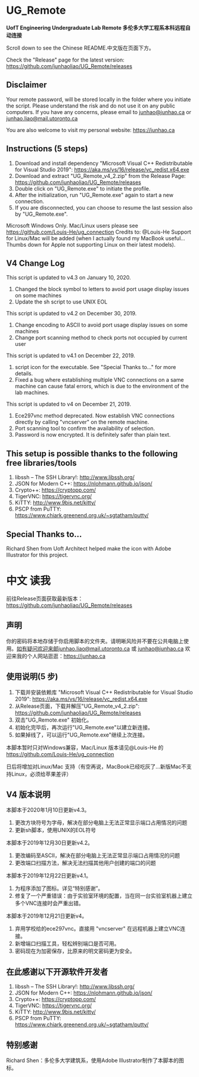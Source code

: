 # UG_Remote
**UofT Engineering Undergraduate Lab Remote 多伦多大学工程系本科远程自动连接**

Scroll down to see the Chinese README.中文版在页面下方。

Check the "Release" page for the latest version: https://github.com/junhaoliao/UG_Remote/releases

## Disclaimer
Your remote password, will be stored locally in the folder where you initiate the script. Please understand the risk and do not use it on any public computers. If you have any concerns, please email to junhao@junhao.ca or junhao.liao@mail.utoronto.ca

You are also welcome to visit my personal website: https://junhao.ca

## Instructions (5 steps)
1. Download and install dependency "Microsoft Visual C++ Redistributable for Visual Studio 2019": https://aka.ms/vs/16/release/vc_redist.x64.exe
2. Download and extract "UG_Remote_v4_2.zip" from the Release Page: https://github.com/junhaoliao/UG_Remote/releases
3. Double click on "UG_Remote.exe" to initiate the profile.
4. After the initialization, run "UG_Remote.exe" again to start a new connection.
5. If you are disconnected, you can choose to resume the last session also by "UG_Remote.exe". 

Microsoft Windows Only. Mac/Linux users please see https://github.com/Louis-He/ug_connection Credits to: @Louis-He
Support for Linux/Mac will be added (when I actually found my MacBook useful... Thumbs down for Apple not supporting Linux on their latest models).

## V4 Change Log
This script is updated to v4.3 on January 10, 2020.
1. Changed the block symbol to letters to avoid port usage display issues on some machines
2. Update the sh script to use UNIX EOL

This script is updated to v4.2 on December 30, 2019.
1. Change encoding to ASCII to avoid port usage display issues on some machines
2. Change port scanning method to check ports not occupied by current user

This script is updated to v4.1 on December 22, 2019.
1. script icon for the executable. See "Special Thanks to..." for more details.
2. Fixed a bug where establishing multiple VNC connections on a same machine can cause fatal errors, which is due to the environment of the lab machines.

This script is updated to v4 on December 21, 2019.
1. Ece297vnc method deprecated. Now establish VNC connections directly by calling "vncserver" on the remote machine.
2. Port scanning tool to confirm the availability of selection. 
3. Password is now encrypted. It is definitely safer than plain text.

## This setup is possible thanks to the following free libraries/tools
1. libssh – The SSH Library!: http://www.libssh.org/
2. JSON for Modern C++: https://nlohmann.github.io/json/
3. Crypto++: https://cryptopp.com/
4. TigerVNC: https://tigervnc.org/
5. KiTTY: http://www.9bis.net/kitty/
6. PSCP from PuTTY: https://www.chiark.greenend.org.uk/~sgtatham/putty/

## Special Thanks to... 
Richard Shen from Uoft Architect helped make the icon with Adobe Illustrator for this project.

# 中文 读我
前往Release页面获取最新版本：https://github.com/junhaoliao/UG_Remote/releases

## 声明

你的密码将本地存储于你启用脚本的文件夹。请明晰风险并不要在公共电脑上使用。如有疑问欢迎来邮junhao.liao@mail.utoronto.ca 或 junhao@junhao.ca
欢迎来我的个人网站逛逛：https://junhao.ca

## 使用说明(5 步)

1. 下载并安装依赖库 "Microsoft Visual C++ Redistributable for Visual Studio 2019": https://aka.ms/vs/16/release/vc_redist.x64.exe
2. 从Release页面，下载并解压"UG_Remote_v4_2.zip": https://github.com/junhaoliao/UG_Remote/releases
3. 双击"UG_Remote.exe" 初始化。
4. 初始化完毕后，再次运行"UG_Remote.exe"以建立新连接。
5. 如果掉线了，可以运行"UG_Remote.exe"继续上次连接。

本脚本暂时只对Windows兼容，Mac/Linux 版本请见@Louis-He 的 https://github.com/Louis-He/ug_connection

日后将增加对Linux/Mac 支持（有空再说，MacBook已经吃灰了...新版Mac不支持Linux，必须给苹果差评）

## V4 版本说明
本脚本于2020年1月10日更新v4.3。
1. 更改方块符号为字母，解决在部分电脑上无法正常显示端口占用情况的问题
2. 更新sh脚本，使用UNIX的EOL符号

本脚本于2019年12月30日更新v4.2。
1. 更改编码至ASCII，解决在部分电脑上无法正常显示端口占用情况的问题
2. 更改端口扫描方法，解决无法扫描其他用户创建的端口的问题

本脚本于2019年12月22日更新v4.1。
1. 为程序添加了图标。详见“特别感谢”。
2. 修复了一个严重错误：由于实验室环境的配置，当在同一台实验室机器上建立多个VNC连接时会严重出错。

本脚本于2019年12月21日更新v4。
1. 弃用学校给的ece297vnc。直接用 "vncserver" 在远程机器上建立VNC连接。
2. 新增端口扫描工具，轻松辨别端口是否可用。
3. 密码现在为加密保存，比原来的明文密码更为安全。

## 在此感谢以下开源软件开发者

1. libssh – The SSH Library!: http://www.libssh.org/
2. JSON for Modern C++: https://nlohmann.github.io/json/
3. Crypto++: https://cryptopp.com/
4. TigerVNC: https://tigervnc.org/
5. KiTTY: http://www.9bis.net/kitty/
6. PSCP from PuTTY: https://www.chiark.greenend.org.uk/~sgtatham/putty/

## 特别感谢
Richard Shen：多伦多大学建筑系，使用Adobe Illustrator制作了本脚本的图标。
